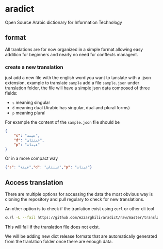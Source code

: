 # aradict
Open Source Arabic dictionary for Information Technology

## format
All tranlations are for now organized in a simple format allowing easy addition for beginners and nearly no need for conflects managent.

### create a new translation

just add a new file with the english word you want to tanslate with a .json extension, example to translate `sample` add a file `sample.json` under translation folder, the file will have a simple json data composed of three fields:
- `s` meaning singular
- `d` meaning dual (Arabic has singular, dual and plural forms)
- `p` meaning plural

For example the content of the `sample.json` file should be 

```json
{
	"s": "عينة",
	"d": "عينتان",
	"p": "عينات"
}
```
Or in a more compact way

```json
{"s": "عينة","d": "عينتان","p": "عينات"}
```

## Access translation

There are multiple options for accessing the data the most obvious way is cloning the repository and pull regulary to check for new translations.

An other option is to check if the tranlation exist using `curl` or other cli tool
```bash 
curl -L --fail https://github.com/ezzarghili/aradict/raw/master/translation/sample.json
```

This will fail if the translation file does not exist.

We will be adding new dict release formats that are automatically generated from the tranlation folder once there are enough data.
